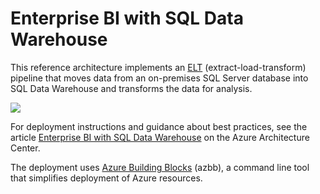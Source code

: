 # Enterprise BI with SQL Data Warehouse

This reference architecture implements an [ELT](https://docs.microsoft.com/azure/architecture/data-guide/relational-data/etl#extract-load-and-transform-elt) (extract-load-transform) pipeline that moves data from an on-premises SQL Server database into SQL Data Warehouse and transforms the data for analysis.

![](https://docs.microsoft.com/azure/architecture/reference-architectures/data/images/enterprise-bi-sqldw.png)

For deployment instructions and guidance about best practices, see the article [Enterprise BI with SQL Data Warehouse](https://docs.microsoft.com/azure/architecture/reference-architectures/data/enterprise-bi-sqldw) on the Azure Architecture Center.

The deployment uses [Azure Building Blocks](https://github.com/mspnp/template-building-blocks/wiki) (azbb), a command line tool that simplifies deployment of Azure resources.